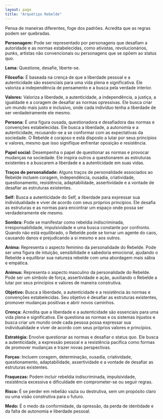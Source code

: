 ```yaml
---
layout: page
title: "Arquétipo Rebelde"
---
```


Pensa de maneiras diferentes, foge dos padrões. Acredita que as regras podem ser quebradas.

**Personagem:** Pode ser representado por personagens que desafiam a autoridade e as normas estabelecidas, como ativistas, revolucionários, punks, artistas não convencionais ou personagens que se opõem ao status quo.

**Lema:** Questione, desafie, liberte-se.

**Filosofia:** É baseada na crença de que a liberdade pessoal e a autenticidade são essenciais para uma vida plena e significativa. Ele valoriza a independência de pensamento e a busca pela verdade interior.

**Valores:** Valoriza a liberdade, a autenticidade, a independência, a justiça, a igualdade e a coragem de desafiar as normas opressivas. Ele busca criar um mundo mais justo e inclusivo, onde cada indivíduo tenha a liberdade de ser verdadeiramente ele mesmo.

**Persona:** É uma figura ousada, questionadora e desafiadora das normas e convenções estabelecidas. Ele busca a liberdade, a autonomia e a autenticidade, recusando-se a se conformar com as expectativas da sociedade. O Rebelde é corajoso e está disposto a lutar por seus princípios e valores, mesmo que isso signifique enfrentar oposição e resistência.

**Papel social:** Desempenha o papel de questionar as normas e provocar mudanças na sociedade. Ele inspira outros a questionarem as estruturas existentes e a buscarem a liberdade e a autenticidade em suas vidas.

**Traços de personalidade:** Alguns traços de personalidade associados ao Rebelde incluem coragem, independência, ousadia, criatividade, questionamento, resistência, adaptabilidade, assertividade e a vontade de desafiar as estruturas existentes.

**Self:** Busca a autenticidade do Self, a liberdade para expressar sua individualidade e viver de acordo com seus próprios princípios. Ele desafia as estruturas e as normas para encontrar um espaço onde possa ser verdadeiramente ele mesmo.

**Sombra:** Pode se manifestar como rebeldia indiscriminada, irresponsabilidade, impulsividade e uma busca constante por confronto. Quando não está equilibrado, o Rebelde pode se tornar um agente do caos, causando danos e prejudicando a si mesmo e aos outros.

**Anima:** Representa o aspecto feminino da personalidade do Rebelde. Pode ser uma figura de intuição, sensibilidade e sabedoria emocional, ajudando o Rebelde a equilibrar sua natureza rebelde com uma abordagem mais sábia e empática.

**Animus:** Representa o aspecto masculino da personalidade do Rebelde. Pode ser um símbolo de força, assertividade e ação, auxiliando o Rebelde a lutar por seus princípios e valores de maneira construtiva.

**Objetivo:** Busca a liberdade, a autenticidade e a resistência às normas e convenções estabelecidas. Seu objetivo é desafiar as estruturas existentes, promover mudanças positivas e abrir novos caminhos.

**Crença:** Acredita que a liberdade e a autenticidade são essenciais para uma vida plena e significativa. Ele questiona as normas e os sistemas injustos e busca criar um mundo onde cada pessoa possa expressar sua individualidade e viver de acordo com seus próprios valores e princípios.

**Estratégia:** Envolve questionar as normas e desafiar o status quo. Ele busca a autenticidade, a expressão pessoal e a resistência pacífica como formas de promover mudanças e trazer novas perspectivas.

**Forças:** Incluem coragem, determinação, ousadia, criatividade, questionamento, adaptabilidade, assertividade e a vontade de desafiar as estruturas existentes.

**Fraquezas:** Podem incluir rebeldia indiscriminada, impulsividade, resistência excessiva e dificuldade em comprometer-se ou seguir regras.

**Risco:** É se perder em rebelião vazia ou destrutiva, sem um propósito claro ou uma visão construtiva para o futuro.

**Medo:** É o medo da conformidade, da opressão, da perda de identidade e da falta de autonomia e liberdade pessoal.
